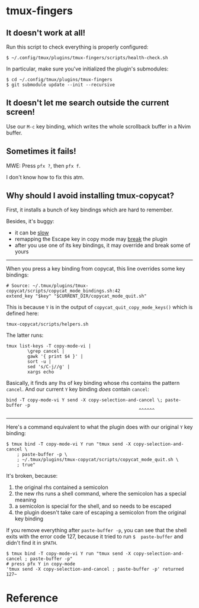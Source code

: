 # tmux-fingers
## It doesn't work at all!

Run this script to check everything is properly configured:

    $ ~/.config/tmux/plugins/tmux-fingers/scripts/health-check.sh

In particular, make sure you've initialized the plugin's submodules:

    $ cd ~/.config/tmux/plugins/tmux-fingers
    $ git submodule update --init --recursive

## It doesn't let me search outside the current screen!

Use our `M-c` key binding, which writes the whole scrollback buffer in a Nvim buffer.

## Sometimes it fails!

MWE: Press `pfx ?`, then `pfx f`.

I don't know how to fix this atm.

##
## Why should I avoid installing tmux-copycat?

First, it installs a bunch of key bindings which are hard to remember.

Besides, it's buggy:

   - it can be [slow][1]
   - remapping the Escape key in copy mode may [break][2] the plugin
   - after you use one of its key bindings, it may override and break some of yours

---

When you press a key binding from copycat, this line overrides some key bindings:

    # Source: ~/.tmux/plugins/tmux-copycat/scripts/copycat_mode_bindings.sh:42
    extend_key "$key" "$CURRENT_DIR/copycat_mode_quit.sh"

This is because `Y` is in the output of `copycat_quit_copy_mode_keys()` which is defined here:

    tmux-copycat/scripts/helpers.sh

The latter runs:

    tmux list-keys -T copy-mode-vi |
            \grep cancel |
            gawk '{ print $4 }' |
            sort -u |
            sed 's/C-j//g' |
            xargs echo

Basically, it finds any lhs of key binding whose rhs contains the pattern `cancel`.
And our current `Y` key binding *does* contain `cancel`:

    bind -T copy-mode-vi Y send -X copy-selection-and-cancel \; paste-buffer -p
                                                      ^^^^^^

---

Here's a command equivalent to what the plugin does with our original `Y` key binding:

    $ tmux bind -T copy-mode-vi Y run "tmux send -X copy-selection-and-cancel \
        ; paste-buffer -p \
        ; ~/.tmux/plugins/tmux-copycat/scripts/copycat_mode_quit.sh \
        ; true"

It's broken, because:

   1. the original rhs contained a semicolon
   2. the new rhs runs a shell command, where the semicolon has a special meaning
   3. a semicolon is special for the shell, and so needs to be escaped
   4. the plugin doesn't take care of escaping a semicolon from the original key binding

If you  remove everything after  `paste-buffer -p`, you  can see that  the shell
exits with  the error  code 127, because  it tried to  run `$  paste-buffer` and
didn't find it in `$PATH`.

    $ tmux bind -T copy-mode-vi Y run "tmux send -X copy-selection-and-cancel ; paste-buffer -p"
    # press pfx Y in copy-mode
    'tmux send -X copy-selection-and-cancel ; paste-buffer -p' returned 127~

##
# Reference

[1]: https://github.com/tmux-plugins/tmux-copycat/issues/129
[2]: https://github.com/tmux-plugins/tmux-copycat/blob/master/docs/limitations.md

